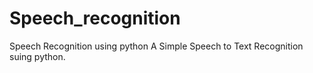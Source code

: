 # Speech_recognition
Speech Recognition using python 
A Simple Speech to Text Recognition suing python.
